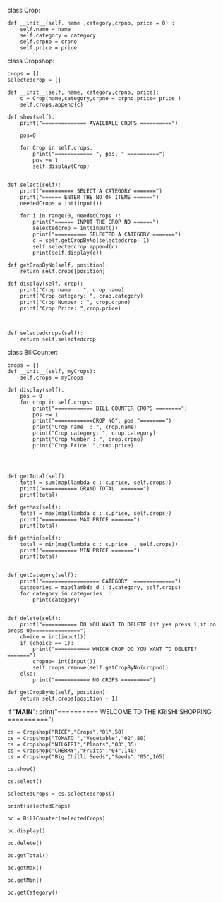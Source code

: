 class Crop:

    def __init__(self, name ,category,crpno, price = 0) :
        self.name = name
        self.category = category
        self.crpno = crpno
        self.price = price
        
class Cropshop:

    crops = []
    selectedcrop = []

    def __init__(self, name, category,crpno, price):
        c = Crop(name,category,crpno = crpno,price= price )
        self.crops.append(c)
    
    def show(self):
        print("============== AVAILBALE CROPS ==========")
        
        pos=0

        for Crop in self.crops:
            print("============ ", pos, " ==========") 
            pos += 1   
            self.display(Crop)
            
    
    def select(self):
        print("========== SELECT A CATEGORY =======")
        print("====== ENTER THE NO OF ITEMS ======")
        neededCrops = int(input())

        for i in range(0, neededCrops ):
            print("====== INPUT THE CROP NO ======")
            selectedcrop = int(input())
            print("========== SELECTED A CATEGORY =======")
            c = self.getCropByNo(selectedcrop- 1)
            self.selectedcrop.append(c)
            print(self.display(c))

    def getCropByNo(self, position):
        return self.crops[position]

    def display(self, crop):
        print("Crop name  : ", crop.name)
        print("Crop category: ", crop.category)
        print("Crop Number : ", crop.crpno)
        print("Crop Price: ",crop.price)
       


    def selectedcrops(self):
        return self.selectedcrop


class BillCounter:

    crops = []
    def __init__(self, myCrops):
        self.crops = myCrops
    
    def display(self):
        pos = 0
        for crop in self.crops:
            print("============ BILL COUNTER CROPS ========")
            pos += 1
            print("============CROP NO", pos,"========")
            print("Crop name  : ", crop.name)
            print("Crop category: ", crop.category)
            print("Crop Number : ", crop.crpno)
            print("Crop Price: ",crop.price)
       

            

    def getTotal(self):
        total = sum(map(lambda c : c.price, self.crops))
        print("=========== GRAND TOTAL  =======")
        print(total)
    
    def getMax(self):
        total = max(map(lambda c : c.price, self.crops))
        print("=========== MAX PRICE =======")
        print(total)

    def getMin(self):
        total = min(map(lambda c : c.price  , self.crops))
        print("=========== MIN PRICE =======")
        print(total)


    def getCategory(self):
        print("================== CATEGORY  =============")
        categories = map(lambda d : d.category, self.crops)
        for category in categories  :
            print(category)
    

    def delete(self):
        print("=========== DO YOU WANT TO DELETE (if yes press 1,if no press 0)===============")
        choice = int(input())
        if (choice == 1):
            print("=========== WHICH CROP DO YOU WANT TO DELETE?  =======")
            cropno= int(input())
            self.crops.remove(self.getCropByNo(cropno))
        else:
            print("=========== NO CROPS =========")

    def getCropByNo(self, position):
        return self.crops[position - 1]

    
        
    
if "__MAIN__":
    print("========== WELCOME TO THE KRISHI SHOPPING ==========")

    cs = Cropshop("RICE","Crops","01",50)
    cs = Cropshop("TOMATO ","Vegetable","02",80)
    cs = Cropshop("NILGIRI","Plants","03",35)
    cs = Cropshop("CHERRY","Fruits","04",140)   
    cs = Cropshop("Big Chilli Seeds","Seeds","05",165)
    
    cs.show()

    cs.select()

    selectedCrops = cs.selectedcrops()
    
    print(selectedCrops)

    bc = BillCounter(selectedCrops)

    bc.display()

    bc.delete()

    bc.getTotal()

    bc.getMax()

    bc.getMin()

    bc.getCategory()
